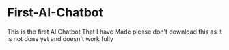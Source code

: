 # First-AI-Chatbot
This is the first AI Chatbot That I have Made please don't download this as it is not done yet and doesn't work fully

